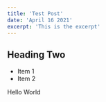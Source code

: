 ```yaml
---
title: 'Test Post'
date: 'April 16 2021'
excerpt: 'This is the excerpt'
---
```


## Heading Two

* Item 1
* Item 2

Hello World